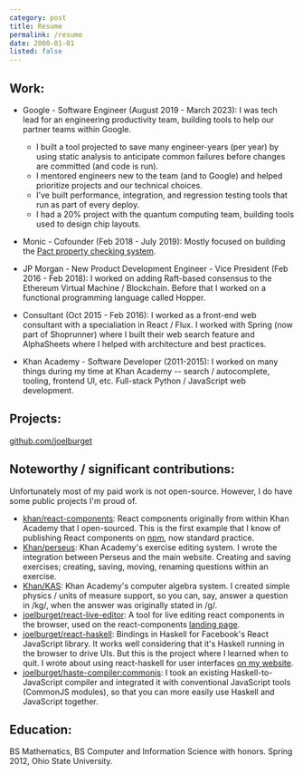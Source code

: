 ```yaml
---
category: post
title: Resume
permalink: /resume
date: 2000-01-01
listed: false
---
```


## Work:

* Google - Software Engineer (August 2019 - March 2023): I was tech lead for an engineering productivity team, building tools to help our partner teams within Google.

  - I built a tool projected to save many engineer-years (per year) by using static analysis to anticipate common failures before changes are committed (and code is run).
  - I mentored engineers new to the team (and to Google) and helped prioritize projects and our technical choices.
  - I’ve built performance, integration, and regression testing tools that run as part of every deploy.
  - I had a 20% project with the quantum computing team, building tools used to design chip layouts.

* Monic - Cofounder (Feb 2018 - July 2019): Mostly focused on building the [Pact property checking system](https://github.com/monic-co/blog/blob/master/src/pages/introducing-the-pact-property-checker/index.md).
* JP Morgan - New Product Development Engineer - Vice President (Feb 2016 - Feb 2018): I worked on adding Raft-based consensus to the Ethereum Virtual Machine / Blockchain. Before that I worked on a functional programming language called Hopper.
* Consultant (Oct 2015 - Feb 2016): I worked as a front-end web consultant with a specialiation in React / Flux. I worked with Spring (now part of Shoprunner) where I built their web search feature and AlphaSheets where I helped with architecture and best practices.
* Khan Academy - Software Developer (2011-2015): I worked on many things during my time at Khan Academy -- search / autocomplete, tooling, frontend UI, etc. Full-stack Python / JavaScript web development.

## Projects:

[github.com/joelburget](https://github.com/joelburget)

## Noteworthy / significant contributions:

Unfortunately most of my paid work is not open-source. However, I do have some public projects I'm proud of.

* [khan/react-components](https://github.com/khan/react-components): React components originally from within Khan Academy that I open-sourced. This is the first example that I know of publishing React components on [npm](https://www.npmjs.com/), now standard practice.
* [Khan/perseus](https://github.com/Khan/perseus): Khan Academy's exercise editing system. I wrote the integration between Perseus and the main website. Creating and saving exercises; creating, saving, moving, renaming questions within an exercise.
* [Khan/KAS](https://github.com/Khan/KAS): Khan Academy's computer algebra system. I created simple physics / units of measure support, so you can, say, answer a question in /kg/, when the answer was originally stated in /g/.
* [joelburget/react-live-editor](https://github.com/joelburget/react-live-editor): A tool for live editing react components in the browser, used on the react-components [landing page](http://khan.github.io/react-components/).
* [joelburget/react-haskell](https://github.com/joelburget/react-haskell): Bindings in Haskell for Facebook's React JavaScript library. It works well considering that it's Haskell running in the browser to drive UIs. But this is the project where I learned when to quit.  I wrote about using react-haskell for user interfaces [on my website](http://joelburget.com/react-haskell/).
* [joelburget/haste-compiler:commonjs](https://github.com/joelburget/haste-compiler/tree/commonjs): I took an existing Haskell-to-JavaScript compiler and integrated it with conventional JavaScript tools (CommonJS modules), so that you can more easily use Haskell and JavaScript together.

## Education:

BS Mathematics, BS Computer and Information Science with honors. Spring 2012, Ohio State University.
